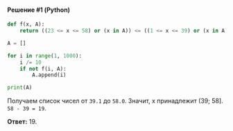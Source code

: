 #### Решение #1 (Python)
```python
def f(x, A):
	return ((23 <= x <= 58) or (x in A)) <= ((1 <= x <= 39) or (x in A))

A = []

for i in range(1, 1000):
	i /= 10
	if not f(i, A):
		A.append(i)

print(A)
```

Получаем список чисел от ``39.1`` до ``58.0``. Значит, x принадлежит (39; 58].
``58 - 39 = 19``.

**Ответ:** 19.
